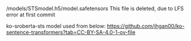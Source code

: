 /models/STSmodel.h5/model.safetensors
This file is deleted, due to LFS error at first commit

ko-sroberta-sts model used from below:
https://github.com/jhgan00/ko-sentence-transformers?tab=CC-BY-SA-4.0-1-ov-file
